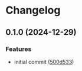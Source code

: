 # Changelog

## 0.1.0 (2024-12-29)


### Features

* initial commit ([500d533](https://github.com/matthisholleville/ava/commit/500d5332521bbfae3e271b10d74929f6faba7196))
